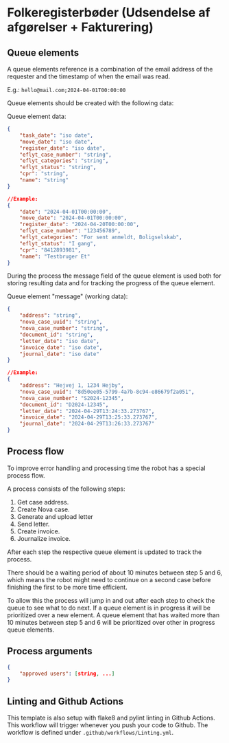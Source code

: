 # Folkeregisterbøder (Udsendelse af afgørelser + Fakturering)


## Queue elements

A queue elements reference is a combination of the email address of the requester
and the timestamp of when the email was read.

E.g.:
`hello@mail.com;2024-04-01T00:00:00`

Queue elements should be created with the following data:

Queue element data:

```json
{
    "task_date": "iso date",
    "move_date": "iso date",
    "register_date": "iso date",
    "eflyt_case_number": "string",
    "eflyt_categories": "string",
    "eflyt_status": "string",
    "cpr": "string",
    "name": "string"
}

//Example:
{
    "date": "2024-04-01T00:00:00",
    "move_date": "2024-04-01T00:00:00",
    "register_date": "2024-04-20T00:00:00",
    "eflyt_case_number": "123456789",
    "eflyt_categories": "For sent anmeldt, Boligselskab",
    "eflyt_status": "I gang",
    "cpr": "8412893981",
    "name": "Testbruger Et"
}
```

During the process the message field of the queue element is used both for storing resulting data
and for tracking the progress of the queue element.

Queue element "message" (working data):

```json
{
    "address": "string",
    "nova_case_uuid": "string",
    "nova_case_number": "string",
    "document_id": "string",
    "letter_date": "iso date",
    "invoice_date": "iso date",
    "journal_date": "iso date"
}

//Example:
{
    "address": "Hejvej 1, 1234 Hejby",
    "nova_case_uuid": "8d50ee05-5799-4a7b-8c94-e86679f2a051",
    "nova_case_number": "S2024-12345",
    "document_id": "D2024-12345",
    "letter_date": "2024-04-29T13:24:33.273767",
    "invoice_date": "2024-04-29T13:25:33.273767",
    "journal_date": "2024-04-29T13:26:33.273767"
}
```

## Process flow

To improve error handling and processing time the robot has a special process flow.

A process consists of the following steps:

1. Get case address.
2. Create Nova case.
3. Generate and upload letter
4. Send letter.
5. Create invoice.
6. Journalize invoice.

After each step the respective queue element is updated to track the process.

There should be a waiting period of about 10 minutes between step 5 and 6, which means
the robot might need to continue on a second case before finishing the first to be
more time efficient.

To allow this the process will jump in and out after each step to check the queue to see what to do next.
If a queue element is in progress it will be prioritized over a new element. A queue element that
has waited more than 10 minutes between step 5 and 6 will be prioritized over other in progress queue elements.

## Process arguments

```json
{
    "approved users": [string, ...]
}
```

## Linting and Github Actions

This template is also setup with flake8 and pylint linting in Github Actions.
This workflow will trigger whenever you push your code to Github.
The workflow is defined under `.github/workflows/Linting.yml`.

